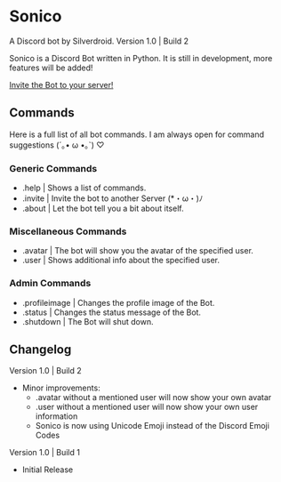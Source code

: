 # Sonico
A Discord bot by Silverdroid.
Version 1.0 | Build 2

Sonico is a Discord Bot written in Python.
It is still in development, more features will be added!

[Invite the Bot to your server!](http://sonico.silverdroid.ga/invite.php)

## Commands
Here is a full list of all bot commands.
I am always open for command suggestions (´｡• ω •｡`) ♡

### Generic Commands
- .help | Shows a list of commands.
- .invite | Invite the bot to another Server (*・ω・)ﾉ
- .about | Let the bot tell you a bit about itself.

### Miscellaneous Commands
- .avatar | The bot will show you the avatar of the specified user.
- .user | Shows additional info about the specified user.

### Admin Commands
- .profileimage | Changes the profile image of the Bot.
- .status | Changes the status message of the Bot.
- .shutdown | The Bot will shut down.

## Changelog
Version 1.0 | Build 2
- Minor improvements:
    - .avatar without a mentioned user will now show your own avatar
    - .user without a mentioned user will now show your own user information
    - Sonico is now using Unicode Emoji instead of the Discord Emoji Codes

Version 1.0 | Build 1
- Initial Release